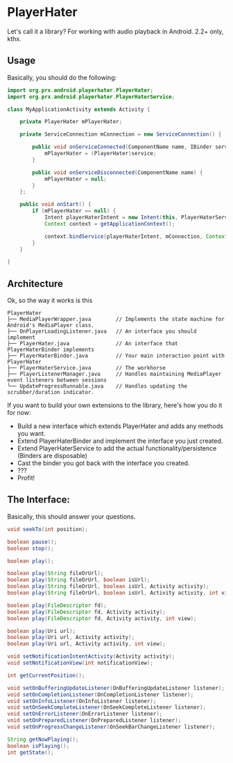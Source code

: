 PlayerHater
===========

Let's call it a library? For working with audio playback in Android. 2.2+ only, kthx.

Usage
-----

Basically, you should do the following:

```java
import org.prx.android.playerhater.PlayerHater;
import org.prx.android.playerhater.PlayerHaterService;

class MyApplicationActivity extends Activity {

	private PlayerHater mPlayerHater;

	private ServiceConnection mConnection = new ServiceConnection() {

		public void onServiceConnected(ComponentName name, IBinder service) {
			mPlayerHater = (PlayerHater)service;
		}

		public void onServiceDisconnected(ComponentName name) {
			mPlayerHater = null;
		}
	};

	public void onStart() {
		if (mPlayerHater == null) {
			Intent playerHaterIntent = new Intent(this, PlayerHaterService.class);
			Context context = getApplicationContext();

			context.bindService(playerHaterIntent, mConnection, Context.BIND_AUTO_CREATE);
		}
	}

}
```

Architecture
------------

Ok, so the way it works is this

```
PlayerHater
├── MediaPlayerWrapper.java        // Implements the state machine for Android's MediaPlayer class.
├── OnPlayerLoadingListener.java   // An interface you should implement
├── PlayerHater.java               // An interface that PlayerHaterBinder implements
├── PlayerHaterBinder.java         // Your main interaction point with PlayerHater
├── PlayerHaterService.java        // The workhorse
├── PlayerListenerManager.java     // Handles maintaining MediaPlayer event listeners between sessions
└── UpdateProgressRunnable.java    // Handles updating the scrubber/duration indicator.
```

If you want to build your own extensions to the library, here's how you do it for now:

 * Build a new interface which extends PlayerHater and adds any methods you want.
 * Extend PlayerHaterBinder and implement the interface you just created.
 * Extend PlayerHaterService to add the actual functionality/persistence (Binders are disposable)
 * Cast the binder you got back with the interface you created.
 * ???
 * Profit!

 The Interface:
 --------------

 Basically, this should answer your questions.

 ```java
void seekTo(int position);

boolean pause();
boolean stop();

boolean play();

boolean play(String fileOrUrl);
boolean play(String fileOrUrl, boolean isUrl);
boolean play(String fileOrUrl, boolean isUrl, Activity activity);
boolean play(String fileOrUrl, boolean isUrl, Activity activity, int view);

boolean play(FileDescriptor fd);
boolean play(FileDescriptor fd, Activity activity);
boolean play(FileDescriptor fd, Activity activity, int view);

boolean play(Uri url);
boolean play(Uri url, Activity activity);
boolean play(Uri url, Activity activity, int view);

void setNotificationIntentActivity(Activity activity);
void setNotificationView(int notificationView);

int getCurrentPosition();

void setOnBufferingUpdateListener(OnBufferingUpdateListener listener);
void setOnCompletionListener(OnCompletionListener listener);
void setOnInfoListener(OnInfoListener listener);
void setOnSeekCompleteListener(OnSeekCompleteListener listener);
void setOnErrorListener(OnErrorListener listener);
void setOnPreparedListener(OnPreparedListener listener);
void setOnProgressChangeListener(OnSeekBarChangeListener listener);

String getNowPlaying();
boolean isPlaying();
int getState();
```

